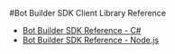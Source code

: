 <!-- 
NavPath: Bot Framework/Bot Builder SDK
LinkLabel: Client Library Reference
Url: bot-framework/documentation/bot-builder-sdk-library-reference
Weight: 50
-->
#Bot Builder SDK Client Library Reference

* <a href="http://aka.ms/botbuilder-csharp" target="_blank">Bot Builder SDK Reference - C#</a>
* <a href="http://aka.ms/botbuilder-nodejs" target="_blank">Bot Builder SDK Reference - Node.js</a>


